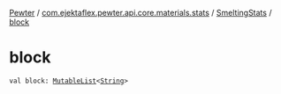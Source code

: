 [Pewter](../../index.md) / [com.ejektaflex.pewter.api.core.materials.stats](../index.md) / [SmeltingStats](index.md) / [block](./block.md)

# block

`val block: `[`MutableList`](https://kotlinlang.org/api/latest/jvm/stdlib/kotlin.collections/-mutable-list/index.html)`<`[`String`](https://kotlinlang.org/api/latest/jvm/stdlib/kotlin/-string/index.html)`>`